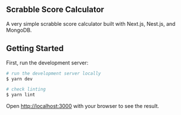 ## Scrabble Score Calculator

A very simple scrabble score calculator built with Next.js, Nest.js, and MongoDB.

## Getting Started

First, run the development server:

```bash
# run the development server locally
$ yarn dev

# check linting
$ yarn lint
```

Open [http://localhost:3000](http://localhost:3000) with your browser to see the result.
